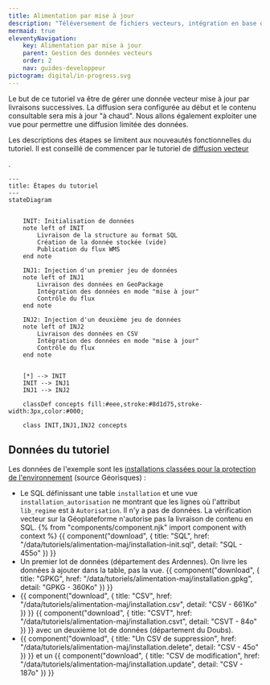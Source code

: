 ```yaml
---
title: Alimentation par mise à jour
description: "Téléversement de fichiers vecteurs, intégration en base de données déjà existante et diffusée"
mermaid: true
eleventyNavigation:
    key: Alimentation par mise à jour
    parent: Gestion des données vecteurs
    order: 2
    nav: guides-developpeur
pictogram: digital/in-progress.svg
---
```


Le but de ce tutoriel va être de gérer une donnée vecteur mise à jour par livraisons successives. La diffusion sera configurée au début et le contenu consultable sera mis à jour "à chaud". Nous allons également exploiter une vue pour permettre une diffusion limitée des données.

Les descriptions des étapes se limitent aux nouveautés fonctionnelles du tutoriel. Il est conseillé de commencer par le tutoriel de
<a
id="link-1"
href="../alimentation-diffusion"
target="\_self"
class="fr-link fr-icon-arrow-right-line fr-link--icon-right"> diffusion vecteur</a>

.

```mermaid
---
title: Étapes du tutoriel
---
stateDiagram


    INIT: Initialisation de données
    note left of INIT
        Livraison de la structure au format SQL
        Création de la donnée stockée (vide)
        Publication du flux WMS
    end note

    INJ1: Injection d'un premier jeu de données
    note left of INJ1
        Livraison des données en GeoPackage
        Intégration des données en mode "mise à jour"
        Contrôle du flux
    end note

    INJ2: Injection d'un deuxième jeu de données
    note left of INJ2
        Livraison des données en CSV
        Intégration des données en mode "mise à jour"
        Contrôle du flux
    end note


    [*] --> INIT
    INIT --> INJ1
    INJ1 --> INJ2

    classDef concepts fill:#eee,stroke:#8d1d75,stroke-width:3px,color:#000;

    class INIT,INJ1,INJ2 concepts
```

## Données du tutoriel

Les données de l'exemple sont les <a title="installations classées pour la protection de l'environnement" id="link-2" href="https://www.georisques.gouv.fr/donnees/bases-de-donnees/installations-industrielles" target="_blank" rel="noopener external" class="fr-link">installations classées pour la protection de l'environnement</a> (source Géorisques) :

- Le SQL définissant une table `installation` et une vue `installation_autorisation` ne montrant que les lignes où l'attribut `lib_regime` est à `Autorisation`. Il n'y a pas de données. La vérification vecteur sur la Géoplateforme n'autorise pas la livraison de contenu en SQL.
{% from "components/component.njk" import component with context %}
{{ component("download", {
    title: "SQL",
    href: "/data/tutoriels/alimentation-maj/installation-init.sql",
    detail: "SQL - 455o"
}) }}
- Un premier lot de données (département des Ardennes). On livre les données à ajouter dans la table, pas la vue.
  {{ component("download", {
    title: "GPKG",
    href: "/data/tutoriels/alimentation-maj/installation.gpkg",
    detail: "GPKG - 360Ko"
}) }}
- 
  {{ component("download", {
    title: "CSV",
    href: "/data/tutoriels/alimentation-maj/installation.csv",
    detail: "CSV - 661Ko"
}) }}
  {{ component("download", {
    title: "CSVT",
    href: "/data/tutoriels/alimentation-maj/installation.csvt",
    detail: "CSVT - 84o"
}) }}
   avec un deuxième lot de données (département du Doubs).
- 
  {{ component("download", {
    title: "Un CSV de suppression",
    href: "/data/tutoriels/alimentation-maj/installation.delete",
    detail: "CSV - 45o"
}) }}
   et un 
  {{ component("download", {
    title: "CSV de modification",
    href: "/data/tutoriels/alimentation-maj/installation.update",
    detail: "CSV - 187o"
}) }}
